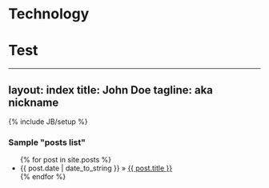 # Technology

Test
=======
---
layout: index
title: John Doe
tagline: aka nickname
---
{% include JB/setup %}


<!-- Change the "about information" contained in /_includes/themes/bootstrap/index.html  -->

<h3>Sample "posts list"</h3>

<ul class="posts">
  {% for post in site.posts %}
    <li><span>{{ post.date | date_to_string }}</span> &raquo; <a href="{{ BASE_PATH }}{{ post.url }}">{{ post.title }}</a></li>
  {% endfor %}
</ul>

